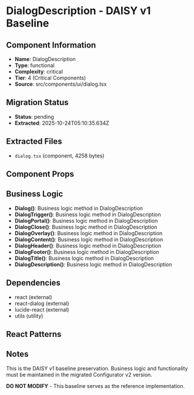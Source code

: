 # DialogDescription - DAISY v1 Baseline

## Component Information

- **Name**: DialogDescription
- **Type**: functional
- **Complexity**: critical
- **Tier**: 4 (Critical Components)
- **Source**: src/components/ui/dialog.tsx

## Migration Status

- **Status**: pending
- **Extracted**: 2025-10-24T05:10:35.634Z

## Extracted Files

- `dialog.tsx` (component, 4258 bytes)

## Component Props



## Business Logic

- **Dialog()**: Business logic method in DialogDescription
- **DialogTrigger()**: Business logic method in DialogDescription
- **DialogPortal()**: Business logic method in DialogDescription
- **DialogClose()**: Business logic method in DialogDescription
- **DialogOverlay()**: Business logic method in DialogDescription
- **DialogContent()**: Business logic method in DialogDescription
- **DialogHeader()**: Business logic method in DialogDescription
- **DialogFooter()**: Business logic method in DialogDescription
- **DialogTitle()**: Business logic method in DialogDescription
- **DialogDescription()**: Business logic method in DialogDescription

## Dependencies

- react (external)
- react-dialog (external)
- lucide-react (external)
- utils (utility)

## React Patterns



## Notes

This is the DAISY v1 baseline preservation. Business logic and functionality
must be maintained in the migrated Configurator v2 version.

**DO NOT MODIFY** - This baseline serves as the reference implementation.
